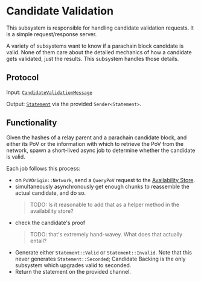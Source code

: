 # Candidate Validation

This subsystem is responsible for handling candidate validation requests. It is a simple request/response server.

A variety of subsystems want to know if a parachain block candidate is valid. None of them care about the detailed mechanics of how a candidate gets validated, just the results. This subsystem handles those details.

## Protocol

Input: [`CandidateValidationMessage`](../../type-definitions.html#validation-request-type)

Output: [`Statement`](../../type-definitions.html#statement-type) via the provided `Sender<Statement>`.

## Functionality

Given the hashes of a relay parent and a parachain candidate block, and either its PoV or the information with which to retrieve the PoV from the network, spawn a short-lived async job to determine whether the candidate is valid.

Each job follows this process:

- on `PoVOrigin::Network`, send a `QueryPoV` request to the [Availability Store](availability-store.html).
- simultaneously asynchronously get enough chunks to reassemble the actual candidate, and do so.
   > TODO: Is it reasonable to add that as a helper method in the availability store?
- check the candidate's proof
   > TODO: that's extremely hand-wavey. What does that actually entail?
- Generate either `Statement::Valid` or `Statement::Invalid`. Note that this never generates `Statement::Seconded`; Candidate Backing is the only subsystem which upgrades valid to seconded.
- Return the statement on the provided channel.
